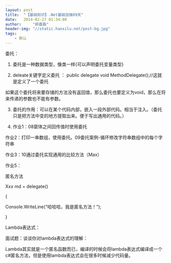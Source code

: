 ```yaml
---
layout: post
title:  "【基础知识】.Net基础加强09天"
date:   2014-02-27 01:34:00
author:     "郝喜路"
header-img: "//static.haoxilu.net/post-bg.jpg"
tags:
    - 默认
---
```

委托：

1. 委托是一种数据类型，像类一样{可以声明委托变量类型}

2. deleate关键字定义委托 ： public delegate void MethodDelegate();//这就是定义了一个委托

如果这个委托将来要存储的方法没有返回值，那么委托也要定义为void，那么在将来传递的参数也不能有参数。

3. 委托的作用：可以在某个代码内部，嵌入一段外部代码。相当于注入。（委托只是把方法中变的地方提取出来。便于写出通用的代码。）

4. 作业1：08窗体之间回传值时使用委托

作业2：打印一串数组，使用委托。09委托案例-循环修改字符串数组中的每个字符串

作业3：10通过委托实现通用的比较方法（Max）

作业5：

匿名方法

Xxx md = delegate()

{

Console.WriteLine(“哈哈哈，我是匿名方法！”);

}

Lambda表达式：

面试题：谈谈你对lambda表达式的理解：

Lambda其实就是一个匿名函数而已，编译的时候会将lambda表达式编译成一个c#匿名方法，但是使用lambda表达式会在很多时候减少代码量。

